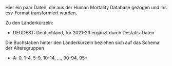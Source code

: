 Hier ein paar Daten, die aus der Human Mortality Database gezogen und ins csv-Format transformiert wurden.

Zu den Länderkürzeln:

* DEUDEST: Deutschland, für 2021-23 ergänzt durch Destatis-Daten

Die Buchstaben hinter den Länderkürzeln beziehen sich auf das Schema der Altersgruppen

* A: 0, 1-4, 5-9, 10-14, ..., 90-94, 95+

